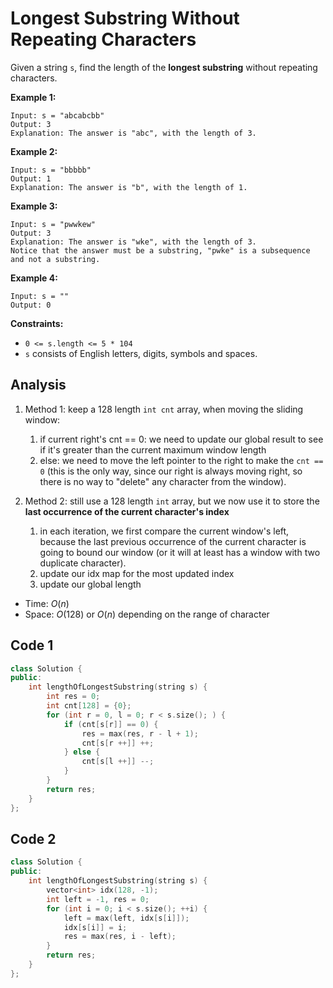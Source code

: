# Longest Substring Without Repeating Characters

Given a string `s`, find the length of the **longest substring** without repeating characters.

 

**Example 1:**

```
Input: s = "abcabcbb"
Output: 3
Explanation: The answer is "abc", with the length of 3.
```

**Example 2:**

```
Input: s = "bbbbb"
Output: 1
Explanation: The answer is "b", with the length of 1.
```

**Example 3:**

```
Input: s = "pwwkew"
Output: 3
Explanation: The answer is "wke", with the length of 3.
Notice that the answer must be a substring, "pwke" is a subsequence and not a substring.
```

**Example 4:**

```
Input: s = ""
Output: 0
```

 

**Constraints:**

- `0 <= s.length <= 5 * 104`
- `s` consists of English letters, digits, symbols and spaces.

## Analysis

1. Method 1: keep a 128 length `int cnt` array, when moving the sliding window:
   1. if current right's cnt == 0: we need to update our global result to see if it's greater than the current maximum window length
   2. else: we need to move the left pointer to the right to make the `cnt == 0` (this is the only way, since our right is always moving right, so there is no way to "delete" any character from the window).

2. Method 2: still use a 128 length `int` array, but we now use it to store the **last occurrence of the current character's index**
   1. in each iteration, we first compare the current window's left, because the last previous occurrence of the current character is going to bound our window (or it will at least has a window with two duplicate character).
   2.  update our idx map for the most updated index
   3. update our global length

* Time: $O(n)$
* Space: $O(128)$ or $O(n)$ depending on the range of character

## Code 1

```c++
class Solution {
public:
    int lengthOfLongestSubstring(string s) {
        int res = 0;
        int cnt[128] = {0};
        for (int r = 0, l = 0; r < s.size(); ) {
            if (cnt[s[r]] == 0) {
                res = max(res, r - l + 1);
                cnt[s[r ++]] ++;
            } else {
                cnt[s[l ++]] --;
            }
        }
        return res;
    }
};
```

## Code 2

```c++
class Solution {
public:
    int lengthOfLongestSubstring(string s) {
        vector<int> idx(128, -1);
        int left = -1, res = 0;
        for (int i = 0; i < s.size(); ++i) {
            left = max(left, idx[s[i]]);
            idx[s[i]] = i;
            res = max(res, i - left);
        }
        return res;
    }
};
```

